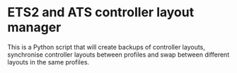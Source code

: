 # ETS2 and ATS controller layout manager
This is a Python script that will create backups of controller layouts, synchronise controller layouts between profiles and swap between different layouts in the same profiles.
